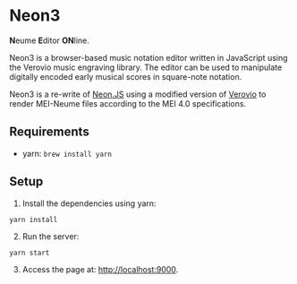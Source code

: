 Neon3
=====

**N**eume **E**ditor **ON**line.


Neon3 is a browser-based music notation editor written in JavaScript using the Verovio music engraving library. The editor can be used to manipulate digitally encoded early musical scores in square-note notation.


Neon3 is a re-write of [Neon.JS](https://github.com/DDMAL/Neon.js) using a modified version of [Verovio](https://github.com/ATranimal/verovio/tree/verovio-neon) to render MEI-Neume files according to the MEI 4.0 specifications. 


Requirements
------------
 * yarn: `brew install yarn`

Setup
-----

1. Install the dependencies using yarn:
```
yarn install
```

2. Run the server:
```
yarn start
```

3. Access the page at: <http://localhost:9000>.

